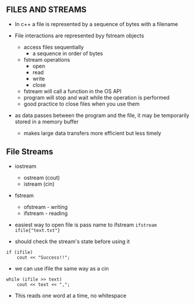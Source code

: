 ## FILES AND STREAMS
    
- In c++ a file is represented by a sequence of bytes with a filename

- File interactions are represented byy fstream objects
    - access files sequentially
        - a sequence in order of bytes
    - fstream operations
        - open
        - read
        - write
        - close
    - fstream will call a function in the OS API
    - program will stop and wait while the operation is performed
    - good practice to close files when you use them

- as data passes between the program and the file, it may be temporarily stored in a memory buffer
    - makes large data transfers more efficient but less timely


## File Streams

- iostream
    - ostream (cout)
    - istream (cin)

- fstream
    - ofstream - writing
    - ifstream - reading

- easiest way to open file is pass name to ifstream 
`ifstream ifile{"text.txt"}`
- should check the stream's state before using it
```
if (ifile)
    cout << "Success!!";
```

- we can use ifile the same way as a cin
```
while (ifile >> text)
    cout << text << ",";
```
- This reads one word at a time, no whitespace
